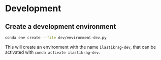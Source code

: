 # Development

## Create a development environment

```bash
conda env create --file dev/environment-dev.py
```

This will create an environment with the name `ilastikrag-dev`, that can be activated with `conda activate ilastikrag-dev`.

